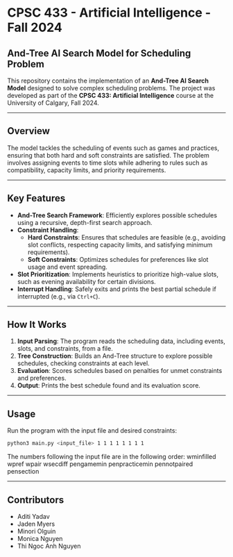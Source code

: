 
# CPSC 433 - Artificial Intelligence - Fall 2024

## And-Tree AI Search Model for Scheduling Problem

This repository contains the implementation of an **And-Tree AI Search Model** designed to solve complex scheduling problems. The project was developed as part of the **CPSC 433: Artificial Intelligence** course at the University of Calgary, Fall 2024.

---

## Overview

The model tackles the scheduling of events such as games and practices, ensuring that both hard and soft constraints are satisfied. The problem involves assigning events to time slots while adhering to rules such as compatibility, capacity limits, and priority requirements.

---

## Key Features

- **And-Tree Search Framework**: Efficiently explores possible schedules using a recursive, depth-first search approach.
- **Constraint Handling**:
  - **Hard Constraints**: Ensures that schedules are feasible (e.g., avoiding slot conflicts, respecting capacity limits, and satisfying minimum requirements).
  - **Soft Constraints**: Optimizes schedules for preferences like slot usage and event spreading.
- **Slot Prioritization**: Implements heuristics to prioritize high-value slots, such as evening availability for certain divisions.
- **Interrupt Handling**: Safely exits and prints the best partial schedule if interrupted (e.g., via `Ctrl+C`).

---

## How It Works

1. **Input Parsing**: The program reads the scheduling data, including events, slots, and constraints, from a file.
2. **Tree Construction**: Builds an And-Tree structure to explore possible schedules, checking constraints at each level.
3. **Evaluation**: Scores schedules based on penalties for unmet constraints and preferences.
4. **Output**: Prints the best schedule found and its evaluation score.

---

## Usage

Run the program with the input file and desired constraints:

```bash
python3 main.py <input_file> 1 1 1 1 1 1 1 1
```

 <p>
  The numbers following the input file are in the following order:
  wminfilled wpref wpair wsecdiff pengamemin penpracticemin pennotpaired pensection 
 </p>


---
  
## Contributors
- Aditi Yadav
- Jaden Myers
- Minori Olguin
- Monica Nguyen
- Thi Ngoc Anh Nguyen
